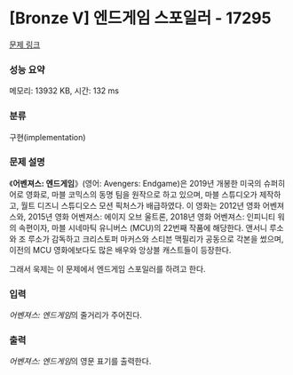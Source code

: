 # [Bronze V] 엔드게임 스포일러 - 17295 

[문제 링크](https://www.acmicpc.net/problem/17295) 

### 성능 요약

메모리: 13932 KB, 시간: 132 ms

### 분류

구현(implementation)

### 문제 설명

<p>《<b>어벤져스: 엔드게임</b>》(영어: Avengers: Endgame)은 2019년 개봉한 미국의 슈퍼히어로 영화로, 마블 코믹스의 동명 팀을 원작으로 하고 있으며, 마블 스튜디오가 제작하고, 월트 디즈니 스튜디오스 모션 픽처스가 배급하였다. 이 영화는 2012년 영화 어벤져스와, 2015년 영화 어벤져스: 에이지 오브 울트론, 2018년 영화 어벤져스: 인피니티 워의 속편이자, 마블 시네마틱 유니버스 (MCU)의 22번째 작품에 해당한다. 앤서니 루소와 조 루소가 감독하고 크리스토퍼 마커스와 스티븐 맥필리가 공동으로 각본을 썼으며, 이전의 MCU 영화에보다도 많은 배우와 앙상블 캐스트들이 등장한다.</p>

<p>그래서 욱제는 이 문제에서 엔드게임 스포일러를 하려고 한다.</p>

### 입력 

 <p><em>어벤져스: 엔드게임</em>의 줄거리가 주어진다.</p>

### 출력 

 <p><em>어벤져스: 엔드게임</em>의 영문 표기를 출력한다.</p>

